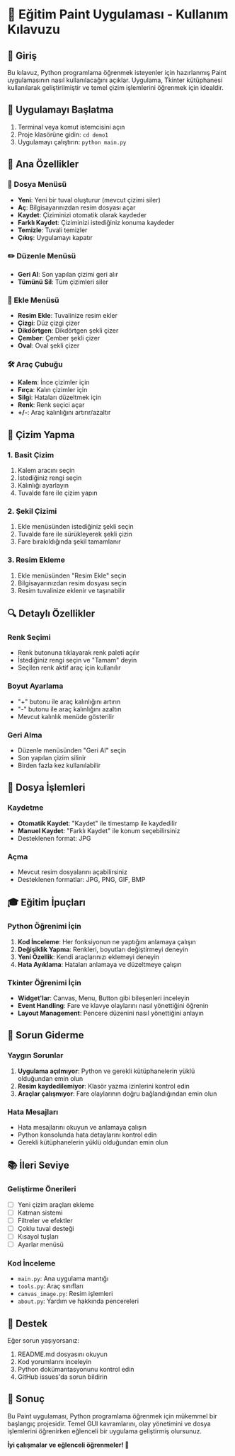 # 🎨 Eğitim Paint Uygulaması - Kullanım Kılavuzu

## 📖 Giriş

Bu kılavuz, Python programlama öğrenmek isteyenler için hazırlanmış Paint uygulamasının nasıl kullanılacağını açıklar. Uygulama, Tkinter kütüphanesi kullanılarak geliştirilmiştir ve temel çizim işlemlerini öğrenmek için idealdir.

## 🚀 Uygulamayı Başlatma

1. Terminal veya komut istemcisini açın
2. Proje klasörüne gidin: `cd demo1`
3. Uygulamayı çalıştırın: `python main.py`

## 🎯 Ana Özellikler

### 📁 Dosya Menüsü
- **Yeni**: Yeni bir tuval oluşturur (mevcut çizimi siler)
- **Aç**: Bilgisayarınızdan resim dosyası açar
- **Kaydet**: Çiziminizi otomatik olarak kaydeder
- **Farklı Kaydet**: Çiziminizi istediğiniz konuma kaydeder
- **Temizle**: Tuvali temizler
- **Çıkış**: Uygulamayı kapatır

### ✏️ Düzenle Menüsü
- **Geri Al**: Son yapılan çizimi geri alır
- **Tümünü Sil**: Tüm çizimleri siler

### 🔧 Ekle Menüsü
- **Resim Ekle**: Tuvalinize resim ekler
- **Çizgi**: Düz çizgi çizer
- **Dikdörtgen**: Dikdörtgen şekli çizer
- **Çember**: Çember şekli çizer
- **Oval**: Oval şekli çizer

### 🛠️ Araç Çubuğu
- **Kalem**: İnce çizimler için
- **Fırça**: Kalın çizimler için
- **Silgi**: Hataları düzeltmek için
- **Renk**: Renk seçici açar
- **+/-**: Araç kalınlığını artırır/azaltır

## 🎨 Çizim Yapma

### 1. Basit Çizim
1. Kalem aracını seçin
2. İstediğiniz rengi seçin
3. Kalınlığı ayarlayın
4. Tuvalde fare ile çizim yapın

### 2. Şekil Çizimi
1. Ekle menüsünden istediğiniz şekli seçin
2. Tuvalde fare ile sürükleyerek şekli çizin
3. Fare bırakıldığında şekil tamamlanır

### 3. Resim Ekleme
1. Ekle menüsünden "Resim Ekle" seçin
2. Bilgisayarınızdan resim dosyası seçin
3. Resim tuvalinize eklenir ve taşınabilir

## 🔍 Detaylı Özellikler

### Renk Seçimi
- Renk butonuna tıklayarak renk paleti açılır
- İstediğiniz rengi seçin ve "Tamam" deyin
- Seçilen renk aktif araç için kullanılır

### Boyut Ayarlama
- "+" butonu ile araç kalınlığını artırın
- "-" butonu ile araç kalınlığını azaltın
- Mevcut kalınlık menüde gösterilir

### Geri Alma
- Düzenle menüsünden "Geri Al" seçin
- Son yapılan çizim silinir
- Birden fazla kez kullanılabilir

## 💾 Dosya İşlemleri

### Kaydetme
- **Otomatik Kaydet**: "Kaydet" ile timestamp ile kaydedilir
- **Manuel Kaydet**: "Farklı Kaydet" ile konum seçebilirsiniz
- Desteklenen format: JPG

### Açma
- Mevcut resim dosyalarını açabilirsiniz
- Desteklenen formatlar: JPG, PNG, GIF, BMP

## 🎓 Eğitim İpuçları

### Python Öğrenimi İçin
1. **Kod İnceleme**: Her fonksiyonun ne yaptığını anlamaya çalışın
2. **Değişiklik Yapma**: Renkleri, boyutları değiştirmeyi deneyin
3. **Yeni Özellik**: Kendi araçlarınızı eklemeyi deneyin
4. **Hata Ayıklama**: Hataları anlamaya ve düzeltmeye çalışın

### Tkinter Öğrenimi İçin
- **Widget'lar**: Canvas, Menu, Button gibi bileşenleri inceleyin
- **Event Handling**: Fare ve klavye olaylarını nasıl yönettiğini öğrenin
- **Layout Management**: Pencere düzenini nasıl yönettiğini anlayın

## 🔧 Sorun Giderme

### Yaygın Sorunlar
1. **Uygulama açılmıyor**: Python ve gerekli kütüphanelerin yüklü olduğundan emin olun
2. **Resim kaydedilemiyor**: Klasör yazma izinlerini kontrol edin
3. **Araçlar çalışmıyor**: Fare olaylarının doğru bağlandığından emin olun

### Hata Mesajları
- Hata mesajlarını okuyun ve anlamaya çalışın
- Python konsolunda hata detaylarını kontrol edin
- Gerekli kütüphanelerin yüklü olduğundan emin olun

## 📚 İleri Seviye

### Geliştirme Önerileri
- [ ] Yeni çizim araçları ekleme
- [ ] Katman sistemi
- [ ] Filtreler ve efektler
- [ ] Çoklu tuval desteği
- [ ] Kısayol tuşları
- [ ] Ayarlar menüsü

### Kod İnceleme
- `main.py`: Ana uygulama mantığı
- `tools.py`: Araç sınıfları
- `canvas_image.py`: Resim işlemleri
- `about.py`: Yardım ve hakkında pencereleri

## 🤝 Destek

Eğer sorun yaşıyorsanız:
1. README.md dosyasını okuyun
2. Kod yorumlarını inceleyin
3. Python dokümantasyonunu kontrol edin
4. GitHub issues'da sorun bildirin

## 🎯 Sonuç

Bu Paint uygulaması, Python programlama öğrenmek için mükemmel bir başlangıç projesidir. Temel GUI kavramlarını, olay yönetimini ve dosya işlemlerini öğrenirken eğlenceli bir uygulama geliştirmiş olursunuz.

**İyi çalışmalar ve eğlenceli öğrenmeler! 🚀**
